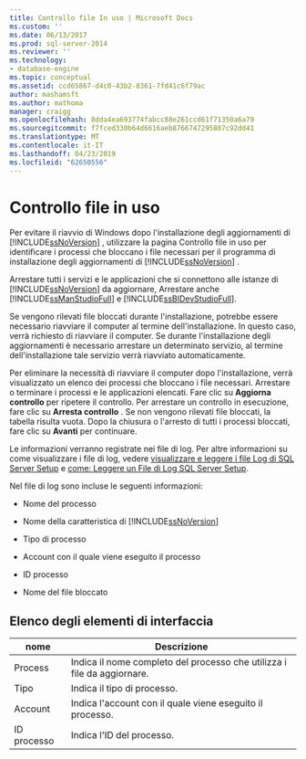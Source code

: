 ```yaml
---
title: Controllo file In uso | Microsoft Docs
ms.custom: ''
ms.date: 06/13/2017
ms.prod: sql-server-2014
ms.reviewer: ''
ms.technology:
- database-engine
ms.topic: conceptual
ms.assetid: ccd65867-d4c0-43b2-8361-7fd41c6f79ac
author: mashamsft
ms.author: mathoma
manager: craigg
ms.openlocfilehash: 8dda4ea693774fabcc88e261ccd61f71350a6a79
ms.sourcegitcommit: f7fced330b64d6616aeb8766747295807c92dd41
ms.translationtype: MT
ms.contentlocale: it-IT
ms.lasthandoff: 04/23/2019
ms.locfileid: "62650556"
---
```

# <a name="check-files-in-use"></a>Controllo file in uso
  Per evitare il riavvio di Windows dopo l'installazione degli aggiornamenti di [!INCLUDE[ssNoVersion](../../includes/ssnoversion-md.md)] , utilizzare la pagina Controllo file in uso per identificare i processi che bloccano i file necessari per il programma di installazione degli aggiornamenti di [!INCLUDE[ssNoVersion](../../includes/ssnoversion-md.md)] .  
  
 Arrestare tutti i servizi e le applicazioni che si connettono alle istanze di [!INCLUDE[ssNoVersion](../../includes/ssnoversion-md.md)] da aggiornare, Arrestare anche [!INCLUDE[ssManStudioFull](../../includes/ssmanstudiofull-md.md)] e [!INCLUDE[ssBIDevStudioFull](../../includes/ssbidevstudiofull-md.md)].  
  
 Se vengono rilevati file bloccati durante l'installazione, potrebbe essere necessario riavviare il computer al termine dell'installazione. In questo caso, verrà richiesto di riavviare il computer. Se durante l'installazione degli aggiornamenti è necessario arrestare un determinato servizio, al termine dell'installazione tale servizio verrà riavviato automaticamente.  
  
 Per eliminare la necessità di riavviare il computer dopo l'installazione, verrà visualizzato un elenco dei processi che bloccano i file necessari. Arrestare o terminare i processi e le applicazioni elencati. Fare clic su **Aggiorna controllo** per ripetere il controllo. Per arrestare un controllo in esecuzione, fare clic su **Arresta controllo** . Se non vengono rilevati file bloccati, la tabella risulta vuota. Dopo la chiusura o l'arresto di tutti i processi bloccati, fare clic su **Avanti** per continuare.  
  
 Le informazioni verranno registrate nei file di log. Per altre informazioni su come visualizzare i file di log, vedere [visualizzare e leggere i file Log di SQL Server Setup](../../database-engine/install-windows/view-and-read-sql-server-setup-log-files.md) e [come: Leggere un File di Log SQL Server Setup](https://go.microsoft.com/fwlink/?LinkID=134490).  
  
 Nel file di log sono incluse le seguenti informazioni:  
  
-   Nome del processo  
  
-   Nome della caratteristica di [!INCLUDE[ssNoVersion](../../includes/ssnoversion-md.md)]  
  
-   Tipo di processo  
  
-   Account con il quale viene eseguito il processo  
  
-   ID processo  
  
-   Nome del file bloccato  
  
## <a name="uielement-list"></a>Elenco degli elementi di interfaccia  
  
|nome|Descrizione|  
|----------|-----------------|  
|Process|Indica il nome completo del processo che utilizza i file da aggiornare.|  
|Tipo|Indica il tipo di processo.|  
|Account|Indica l'account con il quale viene eseguito il processo.|  
|ID processo|Indica l'ID del processo.|  
  
  
